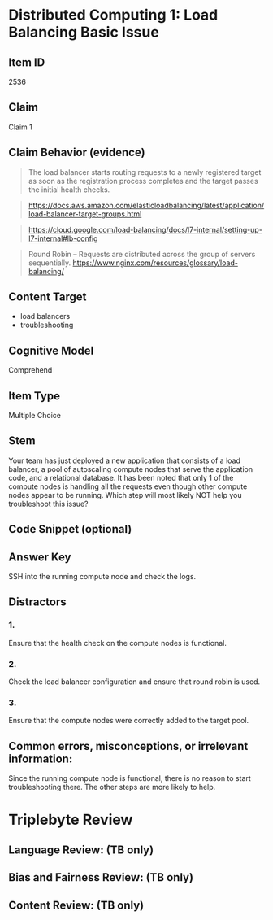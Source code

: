 # Distributed Computing 1: Load Balancing Basic Issue

## Item ID
2536

## Claim
Claim 1

## Claim Behavior (evidence)
> The load balancer starts routing requests to a newly registered target as soon as the registration process completes and the target passes the initial health checks.

> https://docs.aws.amazon.com/elasticloadbalancing/latest/application/load-balancer-target-groups.html

> https://cloud.google.com/load-balancing/docs/l7-internal/setting-up-l7-internal#lb-config

> Round Robin – Requests are distributed across the group of servers sequentially.
> https://www.nginx.com/resources/glossary/load-balancing/


## Content Target
- load balancers
- troubleshooting

## Cognitive Model
Comprehend

## Item Type
Multiple Choice

## Stem
Your team has just deployed a new application that consists of a load balancer, a pool of autoscaling compute nodes that serve the application code, and a relational database. It has been noted that only 1 of the compute nodes is handling all the requests even though other compute nodes appear to be running. Which step will most likely NOT help you troubleshoot this issue?

## Code Snippet (optional)

## Answer Key
SSH into the running compute node and check the logs.

## Distractors
### 1.
Ensure that the health check on the compute nodes is functional.

### 2.
Check the load balancer configuration and ensure that round robin is used.

### 3.
Ensure that the compute nodes were correctly added to the target pool.

## Common errors, misconceptions, or irrelevant information:
Since the running compute node is functional, there is no reason to start troubleshooting there. The other steps are more likely to help.

# Triplebyte Review

## Language Review: (TB only)

## Bias and Fairness Review: (TB only)

## Content Review: (TB only)
